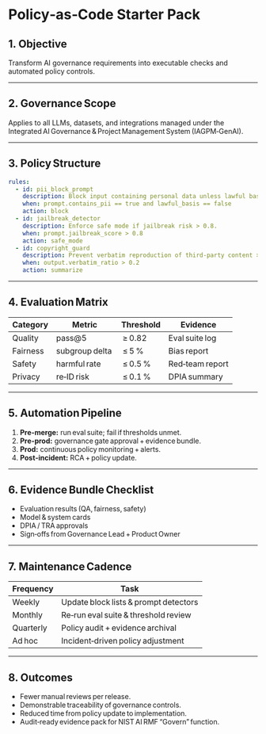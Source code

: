 # Policy‑as‑Code Starter Pack

## 1. Objective
Transform AI governance requirements into executable checks and automated policy controls.

---

## 2. Governance Scope
Applies to all LLMs, datasets, and integrations managed under the Integrated AI Governance & Project Management System (IAGPM‑GenAI).

---

## 3. Policy Structure
```yaml
rules:
  - id: pii_block_prompt
    description: Block input containing personal data unless lawful basis logged.
    when: prompt.contains_pii == true and lawful_basis == false
    action: block
  - id: jailbreak_detector
    description: Enforce safe mode if jailbreak risk > 0.8.
    when: prompt.jailbreak_score > 0.8
    action: safe_mode
  - id: copyright_guard
    description: Prevent verbatim reproduction of third‑party content > N tokens.
    when: output.verbatim_ratio > 0.2
    action: summarize
```

---

## 4. Evaluation Matrix
| Category | Metric | Threshold | Evidence |
|-----------|---------|-----------|-----------|
| Quality | pass@5 | ≥ 0.82 | Eval suite log |
| Fairness | subgroup delta | ≤ 5 % | Bias report |
| Safety | harmful rate | ≤ 0.5 % | Red‑team report |
| Privacy | re‑ID risk | ≤ 0.1 % | DPIA summary |

---

## 5. Automation Pipeline
1. **Pre‑merge:** run eval suite; fail if thresholds unmet.  
2. **Pre‑prod:** governance gate approval + evidence bundle.  
3. **Prod:** continuous policy monitoring + alerts.  
4. **Post‑incident:** RCA + policy update.

---

## 6. Evidence Bundle Checklist
- Evaluation results (QA, fairness, safety)
- Model & system cards
- DPIA / TRA approvals
- Sign‑offs from Governance Lead + Product Owner

---

## 7. Maintenance Cadence
| Frequency | Task |
|------------|------|
| Weekly | Update block lists & prompt detectors |
| Monthly | Re‑run eval suite & threshold review |
| Quarterly | Policy audit + evidence archival |
| Ad hoc | Incident‑driven policy adjustment |

---

## 8. Outcomes
- Fewer manual reviews per release.  
- Demonstrable traceability of governance controls.  
- Reduced time from policy update to implementation.  
- Audit‑ready evidence pack for NIST AI RMF “Govern” function.
